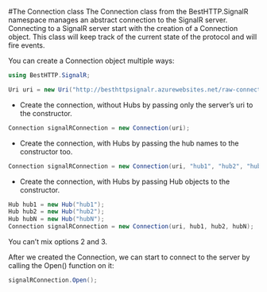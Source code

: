 #The Connection class
The Connection class from the BestHTTP.SignalR namespace manages an abstract connection to the SignalR server. Connecting to a SignalR server start with the creation of a Connection object.
This class will keep track of the current state of the protocol and will fire events.

You can create a Connection object multiple ways:

```csharp
using BestHTTP.SignalR;

Uri uri = new Uri("http://besthttpsignalr.azurewebsites.net/raw-connection/");
```

- Create the connection, without Hubs by passing only the server’s uri to the constructor.

```csharp
Connection signalRConnection = new Connection(uri);
```

-  Create the connection, with Hubs by passing the hub names to the constructor too.

```csharp
Connection signalRConnection = new Connection(uri, "hub1", "hub2", "hubN");
```

-  Create the connection, with Hubs by passing Hub objects to the constructor.

```csharp
Hub hub1 = new Hub("hub1");
Hub hub2 = new Hub("hub2");
Hub hubN = new Hub("hubN");
Connection signalRConnection = new Connection(uri, hub1, hub2, hubN);
```

You can’t mix options 2 and 3.

After we created the Connection, we can start to connect to the server by calling the Open() function on it:

```csharp
signalRConnection.Open();
```
